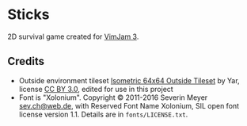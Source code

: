 # Sticks
2D survival game created for [VimJam 3](https://itch.io/jam/vimjam3).

## Credits
- Outside environment tileset [Isometric 64x64 Outside Tileset](https://opengameart.org/content/isometric-64x64-outside-tileset) by Yar, license [CC BY 3.0](https://creativecommons.org/licenses/by/3.0/), edited for use in this project
- Font is "Xolonium". Copyright &copy; 2011-2016 Severin Meyer <sev.ch@web.de>, with Reserved Font Name Xolonium, SIL open font license version 1.1. Details are in `fonts/LICENSE.txt`.

